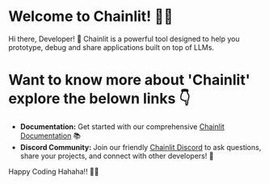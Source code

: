 # Welcome to Chainlit! 🚀🤖

Hi there, Developer! 👋 Chainlit is a powerful tool designed to help you prototype, debug and share applications built on top of LLMs.

# Want to know more about 'Chainlit' explore the belown links 👇

- **Documentation:** Get started with our comprehensive [Chainlit Documentation](https://docs.chainlit.io) 📚
- **Discord Community:** Join our friendly [Chainlit Discord](https://discord.gg/k73SQ3FyUh) to ask questions, share your projects, and connect with other developers! 💬


Happy Coding Hahaha!! 🤭😉
